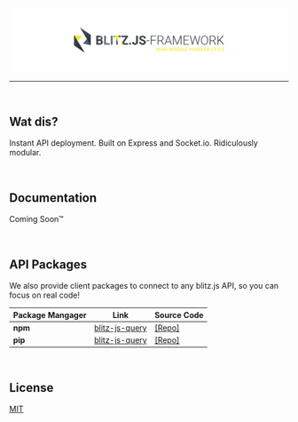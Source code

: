 [![blitz.js](/banner.png)](https://github.com/nexus-devs)

- - - -
<br>

## Wat dis?
Instant API deployment. Built on Express and Socket.io. Ridiculously modular.

<br>

## Documentation
Coming Soon™

<br>

## API Packages
We also provide client packages to connect to any blitz.js API, so you can focus on real code! <br>

| Package Mangager        | Link           | Source Code  |
| ------------- |-------------| -----|
| **npm**       | [blitz-js-query](https://www.npmjs.com/package/blitz-js-query) | [[Repo]](https://github.com/nexus-devs/pip-blitz-query) |
| **pip**       | [blitz-js-query](https://pypi.python.org/pypi?:action=display&name=blitz-js-query)      |  [[Repo]](https://github.com/nexus-devs/npm-blitz-query) |


<br>

## License
[MIT](/LICENSE)
